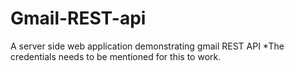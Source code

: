 # Gmail-REST-api
A server side web application demonstrating gmail REST API
*The credentials needs to be mentioned for this to work.
